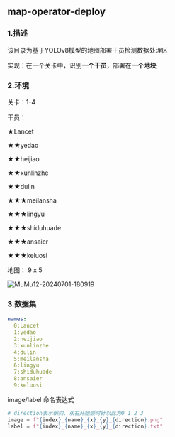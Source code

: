 ## map-operator-deploy

### 1.描述

该目录为基于YOLOv8模型的地图部署干员检测数据处理区

实现：在一个关卡中，识别**一个干员**，部署在**一个地块**

### 2.环境

关卡：1-4

干员：

★Lancet

★★yedao

★★heijiao

★★xunlinzhe

★★dulin

★★★meilansha

★★★lingyu

★★★shiduhuade

★★★ansaier

★★★keluosi

地图： 9 x 5

![MuMu12-20240701-180919](README.assets/MuMu12-20240701-180919.png)



### 3.数据集

```yaml
names:
  0:Lancet
  1:yedao
  2:heijiao
  3:xunlinzhe
  4:dulin
  5:meilansha
  6:lingyu
  7:shiduhuade
  8:ansaier
  9:keluosi
```

image/label 命名表达式

```python
# direction表示朝向，从右开始顺时针以此为0 1 2 3
image = f"{index}_{name}_{x}_{y}_{direction}.png"
label = f"{index}_{name}_{x}_{y}_{direction}.txt"
```

